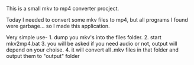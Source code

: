 This is a small mkv to mp4 converter procject.

Today I needed to convert some mkv files to mp4, but all programs I found were garbage...
so I made this application.

Very simple use-
	1. dump you mkv's into the files folder.
	2. start mkv2mp4.bat
	3. you will be asked if you need audio or not, output will depend on your choise.
	4. it will convert all .mkv files in that folder and output them to "output" folder